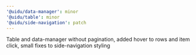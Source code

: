 ```yaml
---
'@uidu/data-manager': minor
'@uidu/table': minor
'@uidu/side-navigation': patch
---
```


Table and data-manager without pagination, added hover to rows and item click, small fixes to side-navigation styling
